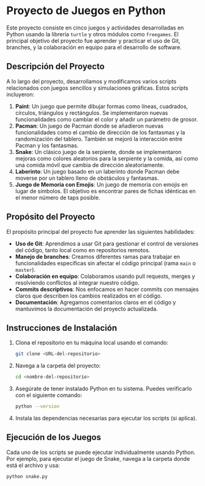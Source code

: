 # Proyecto de Juegos en Python

Este proyecto consiste en cinco juegos y actividades desarrolladas en Python usando la librería `turtle` y otros módulos como `freegames`. El principal objetivo del proyecto fue aprender y practicar el uso de Git, branches, y la colaboración en equipo para el desarrollo de software.

## Descripción del Proyecto

A lo largo del proyecto, desarrollamos y modificamos varios scripts relacionados con juegos sencillos y simulaciones gráficas. Estos scripts incluyeron:

1. **Paint**: Un juego que permite dibujar formas como líneas, cuadrados, círculos, triángulos y rectángulos. Se implementaron nuevas funcionalidades como cambiar el color y añadir un parámetro de grosor.
2. **Pacman**: Un juego de Pacman donde se añadieron nuevas funcionalidades como el cambio de dirección de los fantasmas y la randomización del tablero. También se mejoró la interacción entre Pacman y los fantasmas.
3. **Snake**: Un clásico juego de la serpiente, donde se implementaron mejoras como colores aleatorios para la serpiente y la comida, así como una comida móvil que cambia de dirección aleatoriamente.
4. **Laberinto**: Un juego basado en un laberinto donde Pacman debe moverse por un tablero lleno de obstáculos y fantasmas.
5. **Juego de Memoria con Emojis**: Un juego de memoria con emojis en lugar de símbolos. El objetivo es encontrar pares de fichas idénticas en el menor número de taps posible.

## Propósito del Proyecto

El propósito principal del proyecto fue aprender las siguientes habilidades:

- **Uso de Git**: Aprendimos a usar Git para gestionar el control de versiones del código, tanto local como en repositorios remotos.
- **Manejo de branches**: Creamos diferentes ramas para trabajar en funcionalidades específicas sin afectar el código principal (rama `main` o `master`).
- **Colaboración en equipo**: Colaboramos usando pull requests, merges y resolviendo conflictos al integrar nuestro código.
- **Commits descriptivos**: Nos enfocamos en hacer commits con mensajes claros que describen los cambios realizados en el código.
- **Documentación**: Agregamos comentarios claros en el código y mantuvimos la documentación del proyecto actualizada.

## Instrucciones de Instalación

1. Clona el repositorio en tu máquina local usando el comando:

    ```bash
    git clone <URL-del-repositorio>
    ```

2. Navega a la carpeta del proyecto:

    ```bash
    cd <nombre-del-repositorio>
    ```

3. Asegúrate de tener instalado Python en tu sistema. Puedes verificarlo con el siguiente comando:

    ```bash
    python --version
    ```

4. Instala las dependencias necesarias para ejecutar los scripts (si aplica).

## Ejecución de los Juegos

Cada uno de los scripts se puede ejecutar individualmente usando Python. Por ejemplo, para ejecutar el juego de Snake, navega a la carpeta donde está el archivo y usa:

```bash
python snake.py
